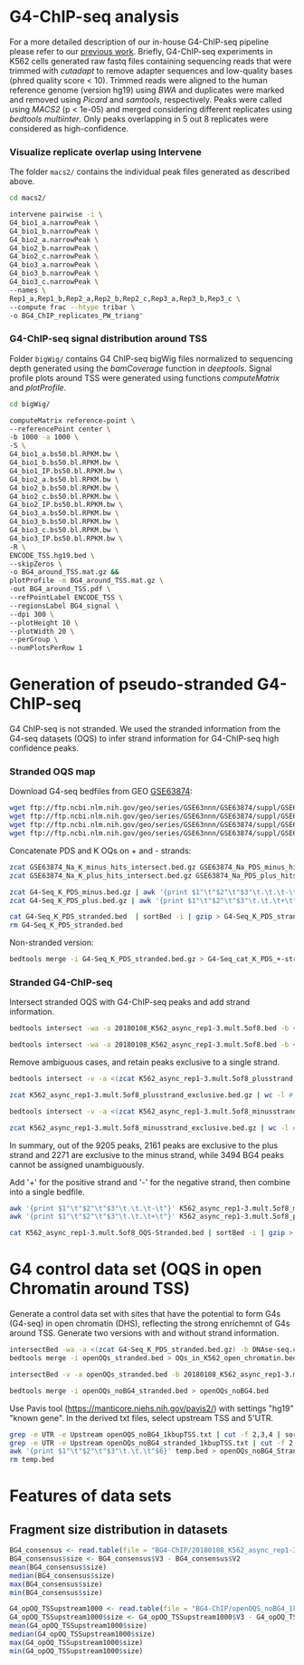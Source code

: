 # G4-ChIP-seq analysis

For a more detailed description of our in-house G4-ChIP-seq pipeline please refer to our [previous work](https://github.com/sblab-bioinformatics/dna-secondary-struct-chrom-lands/blob/master/Methods.md). Briefly, G4-ChIP-seq experiments in K562 cells generated raw fastq files containing sequencing reads that were trimmed with *cutadapt* to remove adapter sequences and low-quality bases (phred quality score < 10). Trimmed reads were aligned to the human reference genome (version hg19) using *BWA* and duplicates were marked and removed using *Picard* and *samtools*, respectively. Peaks were called using *MACS2* (p < 1e-05) and merged considering different replicates using *bedtools multiinter*. Only peaks overlapping in 5 out 8 replicates were considered as high-confidence. 


### Visualize replicate overlap using Intervene

The folder `macs2/` contains the individual peak files generated as described above.

```bash
cd macs2/

intervene pairwise -i \
G4_bio1_a.narrowPeak \
G4_bio1_b.narrowPeak \
G4_bio2_a.narrowPeak \
G4_bio2_b.narrowPeak \
G4_bio2_c.narrowPeak \
G4_bio3_a.narrowPeak \
G4_bio3_b.narrowPeak \
G4_bio3_c.narrowPeak \
--names \
Rep1_a,Rep1_b,Rep2_a,Rep2_b,Rep2_c,Rep3_a,Rep3_b,Rep3_c \
--compute frac --htype tribar \
-o BG4_ChIP_replicates_PW_triang"
```


### G4-ChIP-seq signal distribution around TSS

Folder `bigWig/` contains G4 ChIP-seq bigWig files normalized to sequencing depth generated using the *bamCoverage* function in *deeptools*. Signal profile plots around TSS were generated using functions *computeMatrix* and *plotProfile*.

```bash
cd bigWig/

computeMatrix reference-point \
--referencePoint center \
-b 1000 -a 1000 \
-S \
G4_bio1_a.bs50.bl.RPKM.bw \
G4_bio1_b.bs50.bl.RPKM.bw \
G4_bio1_IP.bs50.bl.RPKM.bw \
G4_bio2_a.bs50.bl.RPKM.bw \
G4_bio2_b.bs50.bl.RPKM.bw \
G4_bio2_c.bs50.bl.RPKM.bw \
G4_bio2_IP.bs50.bl.RPKM.bw \
G4_bio3_a.bs50.bl.RPKM.bw \
G4_bio3_b.bs50.bl.RPKM.bw \
G4_bio3_c.bs50.bl.RPKM.bw \
G4_bio3_IP.bs50.bl.RPKM.bw \
-R \
ENCODE_TSS.hg19.bed \
--skipZeros \
-o BG4_around_TSS.mat.gz && 
plotProfile -m BG4_around_TSS.mat.gz \
-out BG4_around_TSS.pdf \
--refPointLabel ENCODE_TSS \
--regionsLabel BG4_signal \
--dpi 300 \
--plotHeight 10 \
--plotWidth 20 \
--perGroup \
--numPlotsPerRow 1
```



# Generation of pseudo-stranded G4-ChIP-seq 

G4 ChIP-seq is not stranded. We used the stranded information from the G4-seq datasets (OQS) to infer strand information for G4-ChIP-seq high confidence peaks.


### Stranded OQS map

Download G4-seq bedfiles from GEO [GSE63874](https://www.ncbi.nlm.nih.gov/geo/query/acc.cgi?acc=GSE63874):

```bash
wget ftp://ftp.ncbi.nlm.nih.gov/geo/series/GSE63nnn/GSE63874/suppl/GSE63874%5FNa%5FK%5Fminus%5Fhits%5Fintersect%2Ebed%2Egz
wget ftp://ftp.ncbi.nlm.nih.gov/geo/series/GSE63nnn/GSE63874/suppl/GSE63874%5FNa%5FPDS%5Fminus%5Fhits%5Fintersect%2Ebed%2Egz
wget ftp://ftp.ncbi.nlm.nih.gov/geo/series/GSE63nnn/GSE63874/suppl/GSE63874%5FNa%5FPDS%5Fplus%5Fhits%5Fintersect%2Ebed%2Egz
wget ftp://ftp.ncbi.nlm.nih.gov/geo/series/GSE63nnn/GSE63874/suppl/GSE63874%5FNa%5FK%5Fplus%5Fhits%5Fintersect%2Ebed%2Egz
```

Concatenate PDS and K OQs on + and - strands:

```bash
zcat GSE63874_Na_K_minus_hits_intersect.bed.gz GSE63874_Na_PDS_minus_hits_intersect.bed.gz | bedtools sort | bedtools merge | bedtools sort | gzip > G4-Seq_K_PDS_minus.bed.gz
zcat GSE63874_Na_K_plus_hits_intersect.bed.gz GSE63874_Na_PDS_plus_hits_intersect.bed.gz | bedtools sort | bedtools merge | bedtools sort | gzip > G4-Seq_K_PDS_plus.bed.gz

zcat G4-Seq_K_PDS_minus.bed.gz | awk '{print $1"\t"$2"\t"$3"\t.\t.\t-\t"}' - > G4-Seq_K_PDS_stranded.bed
zcat G4-Seq_K_PDS_plus.bed.gz | awk '{print $1"\t"$2"\t"$3"\t.\t.\t+\t"}' - >> G4-Seq_K_PDS_stranded.bed

cat G4-Seq_K_PDS_stranded.bed  | sortBed -i | gzip > G4-Seq_K_PDS_stranded.bed.gz
rm G4-Seq_K_PDS_stranded.bed
```

Non-stranded version:

```bash
bedtools merge -i G4-Seq_K_PDS_stranded.bed.gz > G4-Seq_cat_K_PDS_+-strands.bed   
```


### Stranded G4-ChIP-seq

Intersect stranded OQS with G4-ChIP-seq peaks and add strand information.

```bash
bedtools intersect -wa -a 20180108_K562_async_rep1-3.mult.5of8.bed -b <(zcat G4-Seq_K_PDS_plus.bed.gz) | bedtools merge | bedtools sort | awk -F '\t' '{print $1"\t"$2"\t"$3"\t"".""\t"".""\t""+""\t"}' | gzip > K562_async_rep1-3.mult.5of8_plusstrand.bed.gz

bedtools intersect -wa -a 20180108_K562_async_rep1-3.mult.5of8.bed -b <(zcat G4-Seq_K_PDS_minus.bed.gz) | bedtools merge | bedtools sort | awk -F '\t' '{print $1"\t"$2"\t"$3"\t"".""\t"".""\t""-""\t"}' | gzip > K562_async_rep1-3.mult.5of8_minusstrand.bed.gz
```

Remove ambiguous cases, and retain peaks exclusive to a single strand.

```bash
bedtools intersect -v -a <(zcat K562_async_rep1-3.mult.5of8_plusstrand.bed.gz) -b <(zcat K562_async_rep1-3.mult.5of8_minusstrand.bed.gz) | bedtools sort | bedtools merge | gzip > K562_async_rep1-3.mult.5of8_plusstrand_exclusive.bed.gz

zcat K562_async_rep1-3.mult.5of8_plusstrand_exclusive.bed.gz | wc -l # 2161

bedtools intersect -v -a <(zcat K562_async_rep1-3.mult.5of8_minusstrand.bed.gz) -b <(zcat K562_async_rep1-3.mult.5of8_plusstrand.bed.gz) | bedtools sort | bedtools merge | gzip > K562_async_rep1-3.mult.5of8_minusstrand_exclusive.bed.gz

zcat K562_async_rep1-3.mult.5of8_minusstrand_exclusive.bed.gz | wc -l # 2271
```

In summary, out of the 9205 peaks, 2161 peaks are exclusive to the plus strand and 2271 are exclusive to the minus strand, while 3494 BG4 peaks cannot be assigned unambiguously.

Add '+' for the positive strand and '-' for the negative strand, then combine into a single bedfile.

```bash
awk '{print $1"\t"$2"\t"$3"\t.\t.\t-\t"}' K562_async_rep1-3.mult.5of8_minusstrand_exclusive.bed > K562_async_rep1-3.mult.5of8_OQS-Stranded.bed
awk '{print $1"\t"$2"\t"$3"\t.\t.\t+\t"}' K562_async_rep1-3.mult.5of8_plusstrand_exclusive.bed >> K562_async_rep1-3.mult.5of8_OQS-Stranded.bed

cat K562_async_rep1-3.mult.5of8_OQS-Stranded.bed | sortBed -i | gzip > K562_async_rep1-3.mult.5of8_OQS_Stranded.bed.gz
```



# G4 control data set (OQS in open Chromatin around TSS)

Generate a control data set with sites that have the potential to form G4s (G4-seq) in open chromatin (DHS), reflecting the strong enrichemnt of G4s around TSS. Generate two versions with and without strand information. 

```bash
intersectBed -wa -a <(zcat G4-Seq_K_PDS_stranded.bed.gz) -b DNAse-seq.concatenated_narrow_rep1_and_rep2.bed > openOQs_stranded.bed
bedtools merge -i openOQs_stranded.bed > OQs_in_K562_open_chromatin.bed

intersectBed -v -a openOQs_stranded.bed -b 20180108_K562_async_rep1-3.mult.5of8.bed > openOQs_noBG4_stranded.bed

bedtools merge -i openOQs_noBG4_stranded.bed > openOQs_noBG4.bed
```

Use Pavis tool (https://manticore.niehs.nih.gov/pavis2/) with settings "hg19" "known gene". In the derived txt files, select upstream TSS and 5'UTR.

```bash
grep -e UTR -e Upstream openOQS_noBG4_1kbupTSS.txt | cut -f 2,3,4 | sortBed -i > openOQS_noBG4_1kbupTSS.bed
grep -e UTR -e Upstream openOQs_noBG4_stranded_1kbupTSS.txt | cut -f 2,3,4,5,6,7 | sortBed -i > temp.bed
awk '{print $1"\t"$2"\t"$3"\t.\t.\t"$6}' temp.bed > openOQs_noBG4_Stranded_1kbupTSS.bed
rm temp.bed
```



# Features of data sets

## Fragment size distribution in datasets

```R
BG4_consensus <- read.table(file = "BG4-ChIP/20180108_K562_async_rep1-3.mult.5of8.bed", sep = '\t', header = F)
BG4_consensus$size <- BG4_consensus$V3 - BG4_consensus$V2
mean(BG4_consensus$size)
median(BG4_consensus$size)
max(BG4_consensus$size)
min(BG4_consensus$size)

G4_opOQ_TSSupstream1000 <- read.table(file = "BG4-ChIP/openOQS_noBG4_1kbupTSS.bed", sep = '\t', header = F)
G4_opOQ_TSSupstream1000$size <- G4_opOQ_TSSupstream1000$V3 - G4_opOQ_TSSupstream1000$V2
mean(G4_opOQ_TSSupstream1000$size)
median(G4_opOQ_TSSupstream1000$size)
max(G4_opOQ_TSSupstream1000$size)
min(G4_opOQ_TSSupstream1000$size)
```
